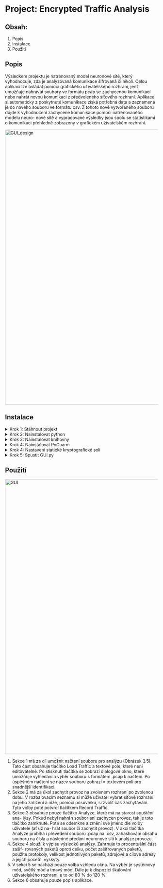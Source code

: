# Project: Encrypted Traffic Analysis

## Obsah:
  1. Popis
  2. Instalace
  3. Použití

## Popis
Výsledkem projektu je natrénovaný model neuronové sítě, který vyhodnocuje, zda
je analyzovaná komunikace šifrovaná či nikoli. Celou aplikaci lze ovládat pomocí
grafického uživatelského rozhraní, jenž umožňuje nahrávat soubory ve formátu pcap
se zachycenou komunikací nebo nahrát novou komunikaci z předvoleného síťového
rozhraní. Aplikace si automaticky z poskytnuté komunikace získá potřebná data a
zaznamená je do nového souboru ve formátu csv. Z tohoto nově vytvořeného souboru
dojde k vyhodnocení zachycené komunikace pomocí natrénovaného modelu neuro-
nové sítě a vypracované výsledky jsou spolu se statistikami o komunikaci přehledně
zobrazeny v grafickém uživatelském rozhraní.

<img width="902" alt="GUI_design" src="https://github.com/lei1738/kry/assets/138430747/71866360-4709-4cc8-b08d-0e52e2681940">

## Instalace
<details>
  <summary>
    Krok 1: Stáhnout projekt
  </summary>
  - Z GitHubu / Místa odevzdání projektu na školních stránkách
</details>
<details>
  <summary>
    Krok 2: Nainstalovat python
  </summary>
   - Stáhnout python v3.12: https://www.python.org/downloads/
</details>
<details>
  <summary>
    Krok 3: Nainstalovat knihovny
  </summary>
  
  • **Pip** - využívané k instalaci knihoven
  
        python get-pip.py
  • **Pyshark (v0.6)** - využívané funkce jsou k zachycení síťové komunikace v pythonu
  
        pip install pyshark
  • **Scapy (v2.5.0)** - z knihovny je využívaná funkce PcapReader pro čtení z pcap souboru

        pip install scapy
  • **Pandas (v2.2.1)** - funkce pro čtení a práci s csv soubory

        pip install pandas
  • **OS** - funkce pro práci se systémovým adresářem a volání příkazů přes systémový terminál
      - automatickou součástí pythonu!
      
  • **Enum** - knihovna pro použití výčtového datového typu

        pip install enum
  • **Tkinter** - knihovna pro vytvoření GUI
      - automatickou součástí pythonu!
        
        pip install tk
  • **CustomTkinter (v5.2.2)** - knihovna pro GUI

        pip install customtkinter
  • **Tabulate (v0.9.0)** - knihovna pro práci s tabulkami

        pip install tabulate
  • **Sklearn (v1.4.2)** - knihovna pro strojové učení

        pip install scikit-learn
  • **Keras (v3.2.1)** - knihovna pro neuronové sítě

        pip install keras
  • **TensorFlow (v2.16.1)** - knihovna pro vytváření modelů strojového učení

        pip install tensorflow
  • **Sys** - knihovna pro volání systémových funkcí
        - automatickou součástí pythonu!
        
  • **Collections** - knihovna pro specializované kontejnerové datové typy
        - automatickou součástí pythonu!
  
  • **Psutil (v5.9.8)** - knihovna pro zisk informací o probíhajících procesech a využití systému
  
         pip install psutil 
  • **Csv** - knihovna pro čtení a zápis souborů ve formátu csv
        - automatickou součástí pythonu!
        
</details>
<details>
  <summary>
    Krok 4: Nainstalovat PyCharm
  </summary>
    - Stáhnout PyCharm: https://www.jetbrains.com/pycharm/
</details>
<details>
  <summary>
    Krok 4: Nastavení statické kryptografické soli
  </summary>
    - V programu PyCharm je třeba nastavit proměnou prostředí. Nastavení najdeme v pravé části okna vedle stratovacího tlačítka (viz. 1. obrázek). Dále klikneme na "Edit Configuration", které otevře nové okno s více nastaveními. U souboru GUI.py (vybereme v levem slloupci) nastavíme v poli "Enviromental variables" (viz. 2. obrázek níže) následující řetězec:
  
      PYTHONHASHSEED=0; PYTHONUNBUFFERED=1
      
  Může být třeba restartovat program PyCharm pro projevení změny.
  ![image](https://github.com/lei1738/kry/assets/138430747/6e8eb298-e6de-4cbb-be32-7fa1ffacd503)
  
  ![image](https://github.com/lei1738/kry/assets/138430747/8812e65b-d745-47c1-b684-16270a7acc50)

</details>
<details>
  <summary>
    Krok 5: Spustit GUI.py
  </summary>
    - Kliknutím pravým tlačítkem na soubor "GUI.py" se zobrazí nabídka akcí, vybereme možnost "Run GUI".
    
  ![image](https://github.com/lei1738/kry/assets/138430747/403ee99d-9427-4c24-8e16-c7a52534e4ee)
</details>


## Použití
<img width="902" alt="GUI" src="https://github.com/lei1738/kry/assets/138430747/9d5bdac3-7e77-49b0-80e3-8fe3426f1461">

  1. Sekce 1 má za cíl umožnit načtení souboru pro analýzu (Obrázek 3.5). Tato
  část obsahuje tlačítko Load Traffic a textové pole, které není editovatelné. Po
  stisknutí tlačítka se zobrazí dialogové okno, které umožňuje vyhledání a výběr
  souboru s formátem .pcap k načtení. Po úspěšném načtení se název souboru
  zobrazí v textovém poli pro snadnější identifikaci.
  2. Sekce 2 má za úkol zachytit provoz na zvoleném rozhraní po zvolenou dobu. V
  rozbalovacím seznamu si může uživatel vybrat síťové rozhraní na jeho zařízení
  a níže, pomocí posuvníku, si zvolit čas zachytávání. Tyto volby poté potvrdí
  tlačítkem Record Traffic.
  3. Sekce 3 obsahuje pouze tlačítko Analyze, které má na starost spuštění ana-
  lýzy. Pokud nebyl nahrán soubor ani zachycen provoz, tak je toto tlačítko
  zamknuté. Poté se odemkne a změní své jméno dle volby uživatele (ať už na-
  hrát soubor či zachytit provoz). V akci tlačítka Analyze probíhá i převedení
  souboru .pcap na .csv, zahashování obsahu souboru na čísla a následné předání
  neuronové síti k analýze provozu.
  4. Sekce 4 slouží k výpisu výsledků analýzy. Zahrnuje to procentuální část zašif-
  rovaných paketů oproti celku, počet zašifrovaných paketů, použité protokoly,
  velikost jednotlivých paketů, zdrojové a cílové adresy a jejich početní výskyty.
  5. V sekci 5 se nachází pouze volba vzhledu okna. Na výběr je systémový mód,
  světlý mód a tmavý mód. Dále je k dispozici škálování uživatelského rozhraní, a to od 80 % do 120 %.
  6. Sekce 6 obsahuje pouze popis aplikace.

